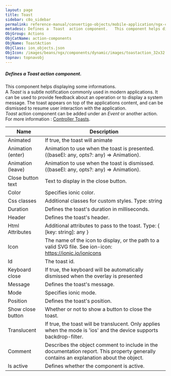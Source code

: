 ```yaml
---
layout: page
title: Toast
sidebar: c8o_sidebar
permalink: reference-manual/convertigo-objects/mobile-application/ngx-components/action-components/toast/
metadesc: Defines a  Toast  action component.   This component helps displaying some informations. A  Toast  is a subtle notification commonly used in modern ap
ObjGroup: Actions
ObjCatName: action-components
ObjName: ToastAction
ObjClass: ion_objects.json
ObjIcon: /images/beans/ngx/components/dynamic/images/toastaction_32x32.png
topnav: topnavobj
---
```

##### Defines a <i>Toast</i> action component. <br/>

 This component helps displaying some informations.<br/>
A <i>Toast</i> is a subtle notification commonly used in modern applications. It can be used to provide feedback about an operation or to display a system message. The toast appears on top of the applications content, and can be dismissed to resume user interaction with the application.<br/>
<i>Toast</i> action component can be added under an <i>Event</i> or another action.<br/>
For more information : <a href='https://ionic-docs-o31kiyk8l-ionic1.vercel.app/docs/api/toast#controller-toasts'>Controller Toasts</a>.

Name | Description 
--- | ---
Animated | If true, the toast will animate
Animation (enter) | Animation to use when the toast is presented. ((baseEl: any, opts?: any) => Animation).
Animation (leave) | Animation to use when the toast is dismissed. ((baseEl: any, opts?: any) => Animation).
Close button text | Text to display in the close button.
Color | Specifies ionic color.
Css classes | Additional classes for custom styles. Type: string | string[]
Duration | Defines the toast's duration in milliseconds.
Header | Defines the toast's header.
Html Attributes | Additional attributes to pass to the toast. Type: { [key: string]: any }
Icon | The name of the icon to display, or the path to a valid SVG file. See ion-icon: https://ionic.io/ionicons
Id | The toast id.
Keyboard close | If true, the keyboard will be automatically dismissed when the overlay is presented
Message | Defines the toast's message.
Mode | Specifies ionic mode.
Position | Defines the toast's position.
Show close button | Whether or not to show a button to close the toast.
Translucent | If true, the toast will be translucent. Only applies when the mode is 'ios' and the device supports backdrop-filter.
Comment | Describes the object comment to include in the documentation report.  This property generally contains an explanation about the object. 
Is active | Defines whether the component is active. 

